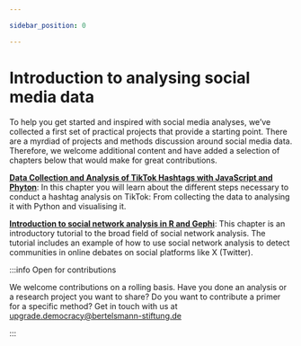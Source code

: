 ```yaml
---

sidebar_position: 0

---
```


# Introduction to analysing social media data

To help you get started and inspired with social media analyses, we’ve collected a first set of practical projects that provide a starting point. There are a myrdiad of projects and methods discussion around social media data. Therefore, we welcome additional content and have added a selection of chapters below that would make for great contributions.

**[Data Collection and Analysis of TikTok Hashtags with JavaScript and Phyton](hashtag-analysis)**: In this chapter you will learn about the different steps necessary to conduct a hashtag analysis on TikTok: From collecting the data to analysing it with Python and visualising it.

**[Introduction to social network analysis in R and Gephi](social-network-analysis)**: This chapter is an introductory tutorial to the broad field of social network analysis. The tutorial includes an example of how to use social network analysis to detect communities in online debates on social platforms like X (Twitter).

:::info Open for contributions

We welcome contributions on a rolling basis. Have you done an analysis or a research project you want to share? Do you want to contribute a primer for a specific method? Get in touch with us at [upgrade.democracy@bertelsmann-stiftung.de](mailto:upgrade.democracy@bertelsmann-stiftung.de)

:::
